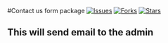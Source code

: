 #Contact us form package
[![Issues](https://img.shields.io/github/issues/negimanoj/contact-package.svg?style=flat-square)](https://github.com/negimanoj/contact-package/issues)
[![Forks](https://img.shields.io/github/forks/negimanoj/contact-package.svg?style=flat-square)](https://github.com/negimanoj/contact-package/network/members)
[![Stars](https://img.shields.io/github/stars/negimanoj/contact-package.svg?style=flat-square)](https://github.com/negimanoj/contact-package/stargazers)


## This will send email to the admin